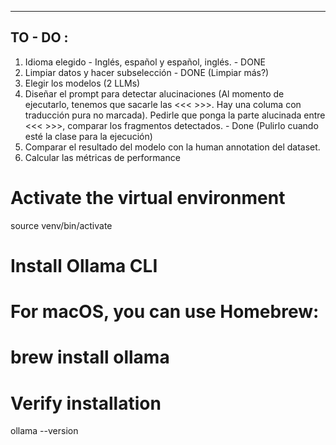 ---------
TO - DO :
---------


1. Idioma elegido - Inglés, español y español, inglés. - DONE
2. Limpiar datos y hacer subselección - DONE (Limpiar más?)
3. Elegir los modelos (2 LLMs)
4. Diseñar el prompt para detectar alucinaciones (Al momento de ejecutarlo, tenemos que sacarle las <<< >>>. Hay una columa con traducción pura no marcada). Pedirle que ponga la parte alucinada entre <<< >>>, comparar los fragmentos detectados. - Done (Pulirlo cuando esté la clase para la ejecución)
5. Comparar el resultado del modelo con la human annotation del dataset.
6. Calcular las métricas de performance

# Activate the virtual environment
source venv/bin/activate

# Install Ollama CLI 
# For macOS, you can use Homebrew:
# brew install ollama

# Verify installation
ollama --version

